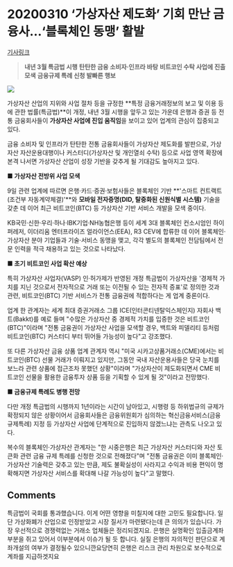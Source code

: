 # 20200310 ‘가상자산 제도화’ 기회 만난 금융사…‘블록체인 동맹’ 활발

[기사링크](<https://www.fnnews.com/news/202003091639584098>)



> **내년 3월 특금법 시행**
> **탄탄한 금융 소비자·인프라 바탕**
> **비트코인 수탁 사업에 진출 모색**
> **금융규제 특례 신청 발빠른 행보**



![](https://image.fnnews.com/resource/media/image/2020/03/09/202003091841126847_l.jpg)



가상자산 산업의 지위와 사업 절차 등을 규정한 **특정 금융거래정보의 보고 및 이용 등에 관한 법률(특금법)**이 개정, 내년 3월 시행을 앞두고 있는 가운데 은행과 증권 등 전통 금융회사들이 **가상자산 사업에 진입 움직임**을 보이고 있어 업계의 관심이 집중되고 있다.



금융 소비자 및 인프라가 탄탄한 전통 금융회사들이 가상자산 제도화를 발판으로, 가상자산 자산운용대행이나 커스터디(가상자산 및 개인열쇠 수탁) 등으로 사업 영역 확장에 본격 나서면 가상자산 산업이 성장 기반을 갖추게 될 기대감도 높아지고 있다.



**■ 가상자산 전방위 사업 모색**



9일 관련 업계에 따르면 은행·카드·증권·보험사들은 블록체인 기반 **'스마트 컨트랙트(조건부 자동계약체결)'**와 **모바일 전자증명(DID, 탈중화된 신원식별 시스템)** 기술을 갖춘 데 이어 최근 비트코인(BTC) 등 가상자산 기반 서비스 개발을 모색 중이다.



KB국민·신한·우리·하나·IBK기업·NH농협은행 등이 세계 3대 블록체인 컨소시엄인 하이퍼레저, 이더리움 엔터프라이즈 얼라이언스(EEA), R3 CEV에 합류한 데 이어 블록체인·가상자산 분야 기업들과 기술·서비스 동맹을 맺고, 각각 별도의 블록체인 전담팀에서 전문 인력을 적극 채용하고 있는 것으로 나타났다.



**■ 초기 비트코인 사업 확산 예상**



특히 가상자산 사업자(VASP) 인·허가제가 반영된 개정 특금법이 가상자산을 '경제적 가치를 지닌 것으로서 전자적으로 거래 또는 이전될 수 있는 전자적 증표'로 정의한 것과 관련, 비트코인(BTC) 기반 서비스가 전통 금융권에 적합하다는 게 업계 중론이다.



업계 한 관계자는 세계 최대 증권거래소 그룹 ICE(인터콘티넨탈익스체인지) 자회사 백트(Bakkt)를 예로 들며 "수많은 가상자산 중 경제적 가치를 입증한 것은 비트코인(BTC)"이라며 "전통 금융권이 가상자산 사업을 모색할 경우, 백트와 피델리티 등처럼 비트코인(BTC) 커스터디 부터 뛰어들 가능성이 높다"고 강조했다.



또 다른 가상자산 금융 상품 업계 관계자 역시 "미국 시카고상품거래소(CME)에서는 비트코인(BTC) 선물 거래가 이뤄지고 있지만, 그동안 국내 자산운용사들은 당국 눈치를 보느라 관련 상품에 접근조차 못했던 상황"이라며 "가상자산이 제도화되면서 CME 비트코인 선물을 활용한 금융투자 상품 등을 기획할 수 있게 될 것"이라고 전망했다.



**■ 금융규제 특례도 병행 전망**



다만 개정 특금법의 시행까지 1년이라는 시간이 남아있고, 시행령 등 하위법규의 규제가 확정되지 않은 상황이어서 금융회사들은 금융위원회가 심의하는 혁신금융서비스(금융규제특례) 지정 등 가상자산 사업에 단계적으로 진입하지 않겠느냐는 관측도 나오고 있다.



복수의 블록체인·가상자산 관계자는 "한 시중은행은 최근 가상자산 커스터디와 자산 토큰화 관련 금융 규제 특례를 신청한 것으로 전해졌다"며 "전통 금융권은 이미 블록체인·가상자산 기술력은 갖추고 있는 만큼, 제도 불확실성이 사라지고 수익과 비용 편익이 명확해지면 가상자산 서비스를 확대해 나갈 가능성이 높다"고 말했다.



## Comments

특금법이 국회를 통과했습니다. 이게 어떤 영향을 미칠지에 대한 고민도 필요합니다.
일단 가상화폐가 산업으로 인정받았고 시장 질서가 마련됐다는데 큰 의의가 있습니다.
가장 우선적으로 경쟁력없는 거래소 업체들은 정리되겠지요.
은행은 실명확인 입출금계좌 부분을 쥐고 있어서 이부분에서 이슈가 될 듯 합니다. 실질 은행의 자의적인 판단으로 계좌개설의 여부가 결정될수 있으니깐요당연히 은행은 리스크 관리 차원으로 보수적으로 계좌를 지급하겟지요